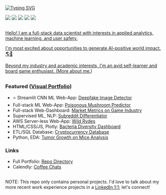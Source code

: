 [![Typing SVG](https://readme-typing-svg.demolab.com?font=Fira+Code&duration=1000&pause=1000&vCenter=true&width=435&lines=Christopher+Denq;Full-stack+Data+Scientist;AI+Safety+Researcher)](https://git.io/typing-svg)

<p align="left">
  <a href="https://www.linkedin.com/in/christopherdenq/"><img src="https://img.shields.io/badge/linkedin-%230077B5.svg?&style=for-the-badge&logo=linkedin&logoColor=white"></a>
  <a href="https://github.com/cdenq"><img src="https://img.shields.io/badge/-Github-333?style=for-the-badge&logo=GitHub&logoColor=white"></a>
  <a href="mailto:christopherdenq@gmail.com"><img src="https://img.shields.io/badge/-Gmail-c14438?style=for-the-badge&logo=Gmail&logoColor=white"></a>
  <a href="https://cdenq.github.io/"><img src="https://img.shields.io/badge/website-343434?style=for-the-badge&logo=About.me&logoColor=white"></a>
  <a href="https://discordapp.com/users/122537517835616257"><img src="https://img.shields.io/badge/Discord-7289DA?style=for-the-badge&logo=discord&logoColor=white">
</p>
  
##

Hello! I am a full-stack data scientist with interests in applied analytics, machine learning, and user safety.

I'm most excited about opportunities to generate AI-positive world impact. 🌎🤖
  
Beyond my industry and academic interests, I'm an avid self-learner and board game enthusiast. ([More about me.](https://cdenq.github.io/subroutes/about-me/interest.html))
  
## 

### **Featured** ([Visual Portfolio](https://cdenq.github.io/index.html#link-projects))
- ⭐ Streamlit CNN ML Web-App: [Deepfake Image Detector](https://github.com/cdenq/deepfake-image-detector)
- Full-stack ML Web-App: [Poisonous Mushroom Predictor](https://github.com/cdenq/mushroom-edibility-predictor)
- Full-stack Web-Dashboard: [Market Metrics on Game Industry](https://github.com/cdenq/web-dashboard-of-video-game-industry) 
- Supervised ML, NLP: [Subreddit Differentiator](https://github.com/cdenq/subreddit-differentiator)
- AWS Server-less Web-App: [Wild Rydes](https://github.com/cdenq/wild-rydes-server-less-web-app)
- HTML/CSS/JS, Plotly: [Bacteria Diversity Dashboard](https://github.com/cdenq/bacteria-diversity-interactive-web-dashboard)
- ETL/SQL Database: [Cryptocurrency Database](https://github.com/cdenq/etl-pipeline-on-crypto-data)
- Python, EDA: [Tumor Growth on Mice Analysis](https://github.com/cdenq/tumor-growth-on-mice-analysis)
  
### **Links**
- Full Portfolio: [Repo Directory](https://github.com/cdenq/my-directory)
- Calendly: [Coffee Chats](https://calendly.com/christopherkd/coffee-chats)
  
##
  
NOTE: This repo only contains personal projects. I'd love to talk about my more recent work experience projects in a [LinkedIn 1:1](https://www.linkedin.com/in/christopherdenq); let's connect!

